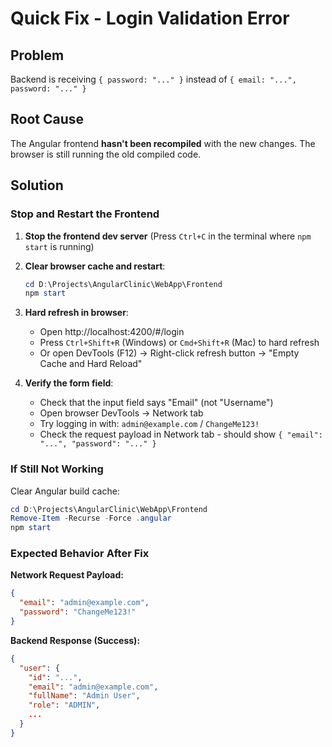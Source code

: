 # Quick Fix - Login Validation Error

## Problem
Backend is receiving `{ password: "..." }` instead of `{ email: "...", password: "..." }`

## Root Cause
The Angular frontend **hasn't been recompiled** with the new changes. The browser is still running the old compiled code.

## Solution

### Stop and Restart the Frontend

1. **Stop the frontend dev server** (Press `Ctrl+C` in the terminal where `npm start` is running)

2. **Clear browser cache and restart**:
   ```powershell
   cd D:\Projects\AngularClinic\WebApp\Frontend
   npm start
   ```

3. **Hard refresh in browser**:
   - Open http://localhost:4200/#/login
   - Press `Ctrl+Shift+R` (Windows) or `Cmd+Shift+R` (Mac) to hard refresh
   - Or open DevTools (F12) → Right-click refresh button → "Empty Cache and Hard Reload"

4. **Verify the form field**:
   - Check that the input field says "Email" (not "Username")
   - Open browser DevTools → Network tab
   - Try logging in with: `admin@example.com` / `ChangeMe123!`
   - Check the request payload in Network tab - should show `{ "email": "...", "password": "..." }`

### If Still Not Working

Clear Angular build cache:
```powershell
cd D:\Projects\AngularClinic\WebApp\Frontend
Remove-Item -Recurse -Force .angular
npm start
```

### Expected Behavior After Fix

**Network Request Payload:**
```json
{
  "email": "admin@example.com",
  "password": "ChangeMe123!"
}
```

**Backend Response (Success):**
```json
{
  "user": {
    "id": "...",
    "email": "admin@example.com",
    "fullName": "Admin User",
    "role": "ADMIN",
    ...
  }
}
```
